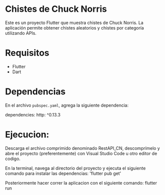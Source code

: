# Chistes de Chuck Norris

Este es un proyecto Flutter que muestra chistes de Chuck Norris. La aplicación permite obtener chistes aleatorios y chistes por categoría utilizando APIs.

# Requisitos

- Flutter
- Dart

# Dependencias

En el archivo `pubspec.yaml`, agrega la siguiente dependencia:

dependencies:
  http: ^0.13.3

# Ejecucion: 
Descarga el archivo comprimido denominado RestAPI_CN, descomprímelo y abre el proyecto (preferentemente) con  Visual Studio Code u otro editor de codigo.

En la terminal, navega al directorio del proyecto y ejecuta el siguiente comando para instalar las dependencias: 'flutter pub get'

Posteriormente hacer correr la aplicacion con el siguiente comando: flutter run

